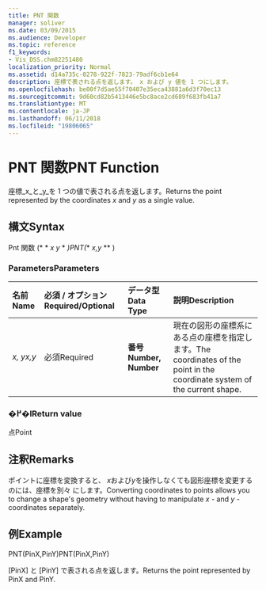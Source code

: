```yaml
---
title: PNT 関数
manager: soliver
ms.date: 03/09/2015
ms.audience: Developer
ms.topic: reference
f1_keywords:
- Vis_DSS.chm82251480
localization_priority: Normal
ms.assetid: d14a735c-0278-922f-7823-79adf6cb1e64
description: 座標で表される点を返します。 x および y 値を 1 つにします。
ms.openlocfilehash: be00f7d5ae55f70407e35eca43881a6d3f70ec13
ms.sourcegitcommit: 9d60cd82b5413446e5bc8ace2cd689f683fb41a7
ms.translationtype: MT
ms.contentlocale: ja-JP
ms.lasthandoff: 06/11/2018
ms.locfileid: "19806065"
---
```

# <a name="pnt-function"></a><span data-ttu-id="f032e-103">PNT 関数</span><span class="sxs-lookup"><span data-stu-id="f032e-103">PNT Function</span></span>

<span data-ttu-id="f032e-104">座標_x_と_y_を 1 つの値で表される点を返します。</span><span class="sxs-lookup"><span data-stu-id="f032e-104">Returns the point represented by the coordinates  _x_ and  _y_ as a single value.</span></span> 
  
## <a name="syntax"></a><span data-ttu-id="f032e-105">構文</span><span class="sxs-lookup"><span data-stu-id="f032e-105">Syntax</span></span>

<span data-ttu-id="f032e-106">Pnt 関数 (* * *x y* * *)</span><span class="sxs-lookup"><span data-stu-id="f032e-106">PNT(** *x,y* ** )</span></span> 
  
### <a name="parameters"></a><span data-ttu-id="f032e-107">Parameters</span><span class="sxs-lookup"><span data-stu-id="f032e-107">Parameters</span></span>

|<span data-ttu-id="f032e-108">**名前**</span><span class="sxs-lookup"><span data-stu-id="f032e-108">**Name**</span></span>|<span data-ttu-id="f032e-109">**必須 / オプション**</span><span class="sxs-lookup"><span data-stu-id="f032e-109">**Required/Optional**</span></span>|<span data-ttu-id="f032e-110">**データ型**</span><span class="sxs-lookup"><span data-stu-id="f032e-110">**Data Type**</span></span>|<span data-ttu-id="f032e-111">**説明**</span><span class="sxs-lookup"><span data-stu-id="f032e-111">**Description**</span></span>|
|:-----|:-----|:-----|:-----|
| <span data-ttu-id="f032e-112">_x, y_</span><span class="sxs-lookup"><span data-stu-id="f032e-112">_x,y_</span></span> <br/> |<span data-ttu-id="f032e-113">必須</span><span class="sxs-lookup"><span data-stu-id="f032e-113">Required</span></span>  <br/> |<span data-ttu-id="f032e-114">**番号**</span><span class="sxs-lookup"><span data-stu-id="f032e-114">**Number, Number**</span></span> <br/> |<span data-ttu-id="f032e-115">現在の図形の座標系にある点の座標を指定します。</span><span class="sxs-lookup"><span data-stu-id="f032e-115">The coordinates of the point in the coordinate system of the current shape.</span></span>  <br/> |
   
### <a name="return-value"></a><span data-ttu-id="f032e-116">�߂�l</span><span class="sxs-lookup"><span data-stu-id="f032e-116">Return value</span></span>

<span data-ttu-id="f032e-117">点</span><span class="sxs-lookup"><span data-stu-id="f032e-117">Point</span></span>
  
## <a name="remarks"></a><span data-ttu-id="f032e-118">注釈</span><span class="sxs-lookup"><span data-stu-id="f032e-118">Remarks</span></span>

<span data-ttu-id="f032e-119">ポイントに座標を変換すると、 *x*および*y*を操作しなくても図形座標を変更するのには、座標を別々 にします。</span><span class="sxs-lookup"><span data-stu-id="f032e-119">Converting coordinates to points allows you to change a shape's geometry without having to manipulate  *x*  - and  *y*  -coordinates separately.</span></span> 
  
## <a name="example"></a><span data-ttu-id="f032e-120">例</span><span class="sxs-lookup"><span data-stu-id="f032e-120">Example</span></span>

<span data-ttu-id="f032e-121">PNT(PinX,PinY)</span><span class="sxs-lookup"><span data-stu-id="f032e-121">PNT(PinX,PinY)</span></span> 
  
<span data-ttu-id="f032e-122">[PinX] と [PinY] で表される点を返します。</span><span class="sxs-lookup"><span data-stu-id="f032e-122">Returns the point represented by PinX and PinY.</span></span> 
  

